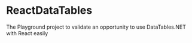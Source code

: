 # ReactDataTables
The Playground project to validate an opportunity to use DataTables.NET with React easily
